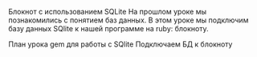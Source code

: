﻿Блокнот с использованием SQLite
На прошлом уроке мы познакомились с понятием баз данных. В этом уроке мы подключим базу данных SQlite к нашей программе на ruby: блокноту.

План урока
gem для работы с SQlite
Подключаем БД к блокноту